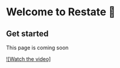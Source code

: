 # Welcome to Restate 👋

## Get started
This page is coming soon


[![Watch the video]](https://raw.githubusercontent.com/naphak89/modern-real-estate-app/blob/main/realEstateApp/ReState-demo.mov)
